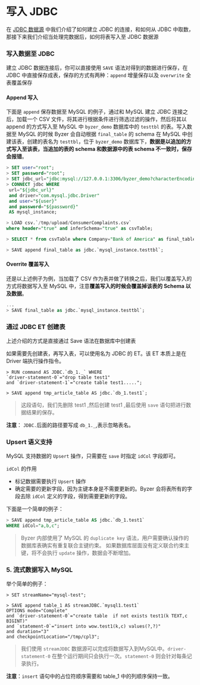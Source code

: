 # 写入 JDBC

在 [JDBC 数据源](/byzer-lang/zh-cn/datasource/jdbc/jdbc.md) 中我们介绍了如何建立 JDBC 的连接，和如何从 JDBC 中取数，那接下来我们介绍当处理完数据后，如何将表写入至 JDBC 数据源

### 写入数据至 JDBC


建立 JDBC 数据连接后，你可以直接使用 `SAVE` 语法对得到的数据进行保存，在 JDBC 中直接保存成表，保存的方式有两种：`append` 增量保存以及 `overwrite` 全表覆盖保存

#### Append 写入 


下面是 `append` 保存数据至 MySQL 的例子，通过和 MySQL 建立 JDBC 连接之后，加载一个 CSV 文件，将其进行根据条件进行筛选过滤的操作，然后将其以 append 的方式写入至 MySQL 中 `byzer_demo` 数据库中的 `testtbl` 的表。写入数据至 MySQL 的时候 Byzer 会自动根据 `final_table` 的 schema 在 MySQL 中创建该表，创建的表名为 `testtbl`，位于 `byzer_demo` 数据库下，**数据是以追加的方式写入至该表，当追加的表的 schema 和数据源中的表 schema 不一致时，保存会报错**。

```sql
> SET user="root";
> SET password="root";
> SET jdbc_url="jdbc:mysql://127.0.0.1:3306/byzer_demo?characterEncoding=utf8&zeroDateTimeBehavior=convertToNull&tinyInt1isBit=false";
> CONNECT jdbc WHERE
 url="${jdbc_url}"
 and driver="com.mysql.jdbc.Driver"
 and user="${user}"
 and password="${password}"
 AS mysql_instance;

> LOAD csv.`/tmp/upload/ConsumerComplaints.csv` 
where header="true" and inferSchema="true" as csvTable;

> SELECT * from csvTable where Company="Bank of America" as final_table;

> SAVE append final_table as jdbc.`mysql_instance.testtbl`;
```


#### Overrite 覆盖写入

还是以上述例子为例，当加载了 CSV 作为表并做了转换之后，我们以覆盖写入的方式将数据写入至 MySQL 中，注意**覆盖写入的时候会覆盖掉该表的 Schema 以及数据**。

```sql
...
> SAVE final_table as jdbc.`mysql_instance.testtbl`;
```

### 通过 JDBC ET 创建表

上述介绍的方式是直接通过 Save 语法在数据库中创建表

如果需要先创建表，再写入表，可以使用名为 JDBC 的 ET。该 ET 本质上是在 Driver 端执行操作指令。
```
> RUN command AS JDBC.`db_1._` WHERE
`driver-statement-0`="drop table test1"
and `driver-statement-1`="create table test1.....";

> SAVE append tmp_article_table AS jdbc.`db_1.test1`;
```
> 这段语句，我们先删除 test1 ,然后创建 test1 ,最后使用 `save` 语句把进行数据结果的保存。

**注意**： `JDBC.`后面的路径要写成 `db_1._`,表示忽略表名。



### Upsert 语义支持

MySQL 支持数据的 `Upsert` 操作，只需要在 `save` 时指定 `idCol` 字段即可。

`idCol` 的作用
- 标记数据需要执行 `Upsert` 操作 
- 确定需要的更新字段，因为主键本身是不需要更新的。Byzer 会将表所有的字段去除
`idCol` 定义的字段，得到需要更新的字段。


下面是一个简单的例子：

```sql
> SAVE append tmp_article_table AS jdbc.`db_1.test1`
WHERE idCol="a,b,c";
```
>Byzer 内部使用了 MySQL 的 `duplicate key` 语法，用户需要确认操作的数据库表确实有重复联合主键约束。
>如果数据库层面没有定义联合约束主键，将不会执行 `update` 操作，数据会不断增加。



### 5. 流式数据写入 MySQL

举个简单的例子：

```
> SET streamName="mysql-test";

> SAVE append table_1 AS streamJDBC.`mysql1.test1` 
OPTIONS mode="Complete"
and `driver-statement-0`="create table  if not exists test1(k TEXT,c BIGINT)"
and `statement-0`="insert into wow.test1(k,c) values(?,?)"
and duration="3"
and checkpointLocation="/tmp/cpl3";
```

> 我们使用 `streamJDBC` 数据源可以完成将数据写入到MySQL中。`driver-statement-0` 在整个运行期间只会执行一次。`statement-0`
则会针对每条记录执行。

**注意**：`insert` 语句中的占位符顺序需要和 table_1 中的列顺序保持一致。

